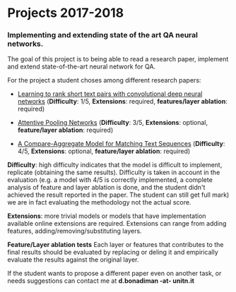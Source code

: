 # Projects 2017-2018

### Implementing and extending state of the art QA neural networks.
 
The goal of this project is to being able to read a research paper, implement and extend state-of-the-art neural network for QA.

For the project a student choses among different research papers:

- [Learning to rank short text pairs with convolutional deep neural networks](http://eecs.csuohio.edu/~sschung/CIS660/RankShortTextCNNACM2015.pdf) (**Difficulty**: 1/5, **Extensions**: required, **features/layer ablation**: required)

- [Attentive Pooling Networks](https://arxiv.org/abs/1602.03609) (**Difficulty**: 3/5, **Extensions**: optional, **feature/layer ablation**: required)

- [A Compare-Aggregate Model for Matching Text Sequences](https://arxiv.org/abs/1611.01747) (**Difficulty**: 4/5, **Extensions**: optional, **feature/layer ablation**: required)



**Difficulty**: high difficulty indicates that the model is difficult to implement, replicate (obtaining the same results). Difficulty is taken in account in the evaluation (e.g. a model with 4/5 is correctly implemented, a complete analysis of feature and layer ablation is done, and the student didn't achieved the result reported in the paper. The student can still get full mark) we are in fact evaluating the methodology not the actual score.

**Extensions**: more trivial models or models that have implementation available online extensions are required. Extensions can range from adding features, adding/removing/substituting layers.

**Feature/Layer ablation tests** Each layer or features that contributes to the final results should be evaluated by replacing or deling it and empirically evaluate the results against the original layer.


If the student wants to propose a different paper even on another task, or needs suggestions can contact me at **d.bonadiman -at- unitn.it** 
